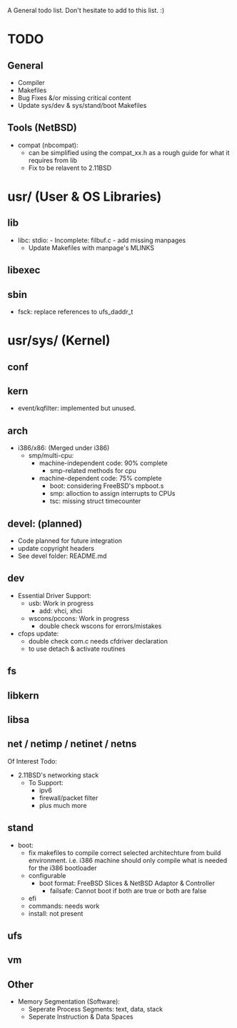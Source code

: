 A General todo list. Don't hesitate to add to this list. :)

# TODO

## General

- Compiler
- Makefiles
- Bug Fixes &/or missing critical content
- Update sys/dev & sys/stand/boot Makefiles

## Tools (NetBSD)
- compat (nbcompat): 
  - can be simplified using the compat_xx.h as a rough guide for what it requires from lib
  - Fix to be relavent to 2.11BSD

# usr/ (User & OS Libraries)

## lib

- libc:
	stdio:
		- Incomplete: filbuf.c
		- add missing manpages
	- Update Makefiles with manpage's MLINKS

## libexec

## sbin

- fsck: replace references to ufs_daddr_t

# usr/sys/ (Kernel)

## conf

## kern

- event/kqfilter: implemented but unused.

## arch

- i386/x86: (Merged under i386)
  - smp/multi-cpu:
    - machine-independent code: 90% complete
      - smp-related methods for cpu
    - machine-dependent code: 75% complete
      - boot: considering FreeBSD's mpboot.s
      - smp: alloction to assign interrupts to CPUs
      - tsc: missing struct timecounter

## devel: (planned)

- Code planned for future integration
- update copyright headers
- See devel folder: README.md

## dev

- Essential Driver Support:
  - usb:         Work in progress
    - add: vhci, xhci
  - wscons/pccons:      Work in progress
    - double check wscons for errors/mistakes
- cfops update:
  - double check com.c needs cfdriver declaration
  - to use detach & activate routines

## fs

## libkern

## libsa

## net / netimp / netinet / netns

Of Interest Todo:

- 2.11BSD's networking stack
  - To Support:
    - ipv6
    - firewall/packet filter
    - plus much more

## stand

- boot:
  - fix makefiles to compile correct selected architechture from build environment.
    i.e. i386 machine should only compile what is needed for the i386 bootloader
  - configurable
    - boot format: FreeBSD Slices & NetBSD Adaptor & Controller
      - failsafe: Cannot boot if both are true or both are false
  - efi
  - commands: needs work
  - install: not present

## ufs

## vm

## Other

- Memory Segmentation (Software):
  - Seperate Process Segments: text, data, stack
  - Seperate Instruction & Data Spaces
